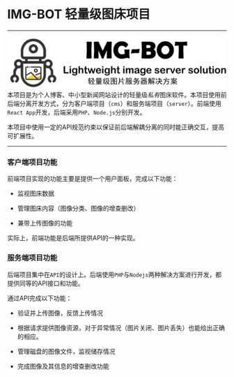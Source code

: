 # IMG-BOT 轻量级图床项目

-----
![](./docs/logo.png)
本项目是为个人博客、中小型新闻网站设计的轻量级*私有*图床软件。本项目使用前后端分离开发方式，分为客户端项目（`cms`）和服务端项目（`server`）。前端使用`React App`开发，后端采用`PHP`、`Node.js`分别开发。

本项目中使用一定的API规范约束以保证前后端解耦分离的同时能正确交互，提高可扩展性。

-----

### 客户端项目功能

前端项目实现的功能主要是提供一个用户面板，完成以下功能：

+ 监视图床数据

+ 管理图床内容（图像分类、图像的增查删改）

+ 兼带上传图像的功能

实际上，前端功能是后端所提供API的一种实现。

### 服务端项目功能

后端项目集中在`API`的设计上。后端使用`PHP`与`Nodejs`两种解决方案进行开发，都提供同等的API接口和功能。


通过API完成以下功能：

+ 验证并上传图像，反馈上传情况

+ 根据请求提供图像资源，对于异常情况（图片关闭、图片丢失）也能给出正确的相应。

+ 管理磁盘的图像文件，监视储存情况

+ 完成图像及其信息的增查删改功能